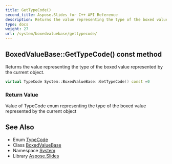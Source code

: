 ```yaml
---
title: GetTypeCode()
second_title: Aspose.Slides for C++ API Reference
description: Returns the value representing the type of the boxed value represented by the current object.
type: docs
weight: 27
url: /system/boxedvaluebase/gettypecode/
---
```

## BoxedValueBase::GetTypeCode() const method


Returns the value representing the type of the boxed value represented by the current object.

```cpp
virtual TypeCode System::BoxedValueBase::GetTypeCode() const =0
```


### Return Value

Value of TypeCode enum representing the type of the boxed value represented by the current object

## See Also

* Enum [TypeCode](../../typecode/)
* Class [BoxedValueBase](../)
* Namespace [System](../../)
* Library [Aspose.Slides](../../../)